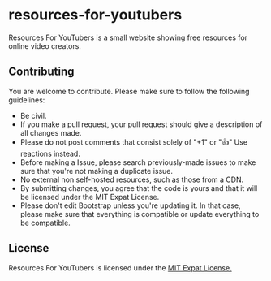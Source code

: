 # resources-for-youtubers
Resources For YouTubers is a small website showing free resources for online video creators.

## Contributing
You are welcome to contribute. Please make sure to follow the following guidelines:

* Be civil.
* If you make a pull request, your pull request should give a description of all changes made.
* Please do not post comments that consist solely of "+1" or "👍" Use reactions instead.
* Before making a Issue, please search previously-made issues to make sure that you're not making a duplicate issue.
* No external non self-hosted resources, such as those from a CDN.
* By submitting changes, you agree that the code is yours and that it will be licensed under the MIT Expat License.
* Please don't edit Bootstrap unless you're updating it. In that case, please make sure that everything is compatible or update everything to be compatible.

## License
Resources For YouTubers is licensed under the [MIT Expat License.](LICENSE)
